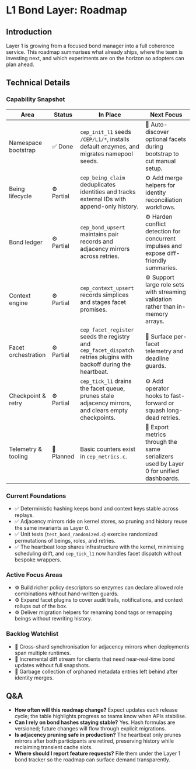 # L1 Bond Layer: Roadmap

## Introduction
Layer 1 is growing from a focused bond manager into a full coherence service. This roadmap summarises what already ships, where the team is investing next, and which experiments are on the horizon so adopters can plan ahead.

## Technical Details
### Capability Snapshot
| Area | Status | In Place | Next Focus |
| --- | --- | --- | --- |
| Namespace bootstrap | ✅ Done | `cep_init_l1` seeds `/CEP/L1/*`, installs default enzymes, and migrates namepool seeds. | 📌 Auto-discover optional facets during bootstrap to cut manual setup. |
| Being lifecycle | ⚙️ Partial | `cep_being_claim` deduplicates identities and tracks external IDs with append-only history. | ⚙️ Add merge helpers for identity reconciliation workflows. |
| Bond ledger | ⚙️ Partial | `cep_bond_upsert` maintains pair records and adjacency mirrors across retries. | ⚙️ Harden conflict detection for concurrent impulses and expose diff-friendly summaries. |
| Context engine | ⚙️ Partial | `cep_context_upsert` records simplices and stages facet promises. | ⚙️ Support large role sets with streaming validation rather than in-memory arrays. |
| Facet orchestration | ⚙️ Partial | `cep_facet_register` seeds the registry and `cep_facet_dispatch` retries plugins with backoff during the heartbeat. | 📌 Surface per-facet telemetry and deadline guards. |
| Checkpoint & retry | ⚙️ Partial | `cep_tick_l1` drains the facet queue, prunes stale adjacency mirrors, and clears empty checkpoints. | ⚙️ Add operator hooks to fast-forward or squash long-dead retries. |
| Telemetry & tooling | 🚧 Planned | Basic counters exist in `cep_metrics.c`. | 🚧 Export metrics through the same serializers used by Layer 0 for unified dashboards. |

### Current Foundations
- ✅ Deterministic hashing keeps bond and context keys stable across replays.
- ✅ Adjacency mirrors ride on kernel stores, so pruning and history reuse the same invariants as Layer 0.
- ✅ Unit tests (`test_bond_randomized.c`) exercise randomized permutations of beings, roles, and retries.
- ✅ The heartbeat loop shares infrastructure with the kernel, minimising scheduling drift, and `cep_tick_l1` now handles facet dispatch without bespoke wrappers.

### Active Focus Areas
- ⚙️ Build richer policy descriptors so enzymes can declare allowed role combinations without hand-written guards.
- ⚙️ Expand facet plugins to cover audit trails, notifications, and context rollups out of the box.
- ⚙️ Deliver migration helpers for renaming bond tags or remapping beings without rewriting history.

### Backlog Watchlist
- 📎 Cross-shard synchronisation for adjacency mirrors when deployments span multiple runtimes.
- 📎 Incremental diff stream for clients that need near-real-time bond updates without full snapshots.
- 📎 Garbage collection of orphaned metadata entries left behind after identity merges.

## Q&A
- **How often will this roadmap change?** Expect updates each release cycle; the table highlights progress so teams know when APIs stabilise.
- **Can I rely on bond hashes staying stable?** Yes. Hash formulas are versioned; future changes will flow through explicit migrations.
- **Is adjacency pruning safe in production?** The heartbeat only prunes mirrors after both participants are retired, preserving history while reclaiming transient cache slots.
- **Where should I report feature requests?** File them under the Layer 1 bond tracker so the roadmap can surface demand transparently.
